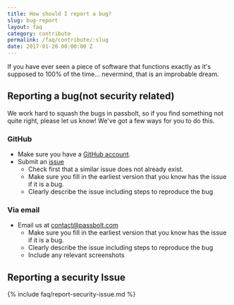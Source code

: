 ```yaml
---
title: How should I report a bug?
slug: bug-report
layout: faq
category: contribute
permalink: /faq/contribute/:slug
date: 2017-01-20 00:00:00 Z
---
```


If you have ever seen a piece of software that functions exactly as it's supposed to 100% of the time...
nevermind, that is an improbable dream. 

## Reporting a bug(not security related)
We work hard to squash the bugs in passbolt, so if you find 
something not quite right, please let us know! We've got a few ways for you to do this.

### GitHub
* Make sure you have a [GitHub account](https://github.com/signup/free).
* Submit an [issue](https://github.com/passbolt/passbolt/issues)
  * Check first that a similar issue does not already exist.
  * Make sure you fill in the earliest version that you know has the issue if it is a bug.
  * Clearly describe the issue including steps to reproduce the bug

### Via email
* Email us at [contact@passbolt.com](mailto:contact@passbolt.com)
  * Make sure you fill in the earliest version that you know has the issue if it is a bug.
  * Clearly describe the issue including steps to reproduce the bug
  * Include any relevant screenshots

## Reporting a security Issue

{% include faq/report-security-issue.md %}